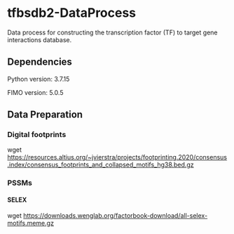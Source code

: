 # tfbsdb2-DataProcess
Data process for constructing the transcription factor (TF) to target gene interactions database.

## Dependencies
Python version: 3.7.15

FIMO version: 5.0.5

## Data Preparation
### Digital footprints
wget https://resources.altius.org/~jvierstra/projects/footprinting.2020/consensus.index/consensus_footprints_and_collapsed_motifs_hg38.bed.gz

### PSSMs
#### SELEX
wget https://downloads.wenglab.org/factorbook-download/all-selex-motifs.meme.gz

